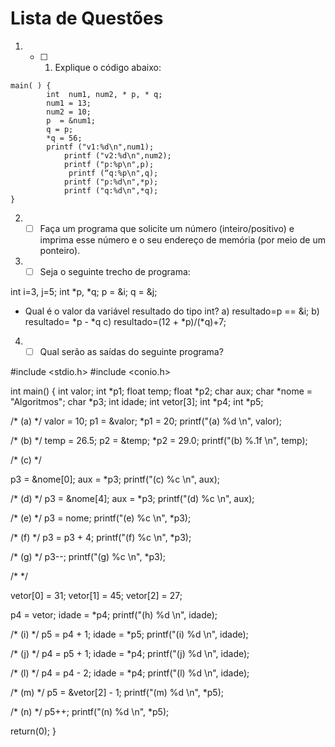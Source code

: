 # Lista de Questões 
1. - [ ] 1.	Explique o código abaixo:
```
main( ) { 
		int  num1, num2, * p, * q;
		num1 = 13;
		num2 = 10;
		p  = &num1;
		q = p;          
		*q = 56;    
		printf ("v1:%d\n",num1);
      		printf ("v2:%d\n",num2);
      		printf ("p:%p\n",p);
    		 printf (“q:%p\n",q);
     	 	printf ("p:%d\n",*p);
      	 	printf ("q:%d\n",*q);	
}
```
2. - [ ] Faça um programa que solicite um número (inteiro/positivo) e imprima esse número e o seu endereço de memória (por meio de um ponteiro).

3. - [ ] Seja o seguinte trecho de programa:

int i=3, j=5;
int *p, *q;
p = &i;
q = &j;

* Qual é o valor da variável  resultado do tipo int?
a) resultado=p == &i;
b) resultado= *p - *q
c) resultado=(12 + *p)/(*q)+7;

4. - [ ] Qual serão as saídas do seguinte programa?
 
#include <stdio.h>
#include <conio.h>
 
int main() {
  int    valor;
  int   *p1;
  float  temp;
  float *p2;
  char   aux;
  char  *nome = "Algoritmos";
  char  *p3;
  int    idade;
  int    vetor[3];
  int   *p4;
  int   *p5;
 
  /* (a) */
  valor = 10;
  p1 = &valor;
  *p1 = 20;
  printf("(a) %d \n", valor);
 
  /* (b) */
  temp = 26.5;
  p2 = &temp;
  *p2 = 29.0;
  printf("(b) %.1f \n", temp);
 
  /* (c) */

  p3 = &nome[0];
  aux = *p3;
  printf("(c) %c \n", aux);
 
  /* (d) */
  p3 = &nome[4];
  aux = *p3;
  printf("(d) %c \n", aux);
 
  /* (e) */
  p3 = nome;
  printf("(e) %c \n", *p3);
 
  /* (f) */
  p3 = p3 + 4;
  printf("(f) %c \n", *p3);
 
  /* (g) */
  p3--;
  printf("(g) %c \n", *p3);

/* <h> */
  
vetor[0] = 31;
  vetor[1] = 45;
  vetor[2] = 27;
  
   p4 = vetor;
  idade = *p4;
  printf("(h) %d \n", idade);
 
  /* (i) */
  p5 = p4 + 1;
  idade = *p5;
  printf("(i) %d \n", idade);
 
  /* (j) */
  p4 = p5 + 1;
  idade = *p4;
  printf("(j) %d \n", idade);
 
  /* (l) */
  p4 = p4 - 2;
  idade = *p4;
  printf("(l) %d \n", idade);
 
  /* (m) */
  p5 = &vetor[2] - 1;
  printf("(m) %d \n", *p5);
 
  /* (n) */
  p5++;
  printf("(n) %d \n", *p5);
 
  return(0);
}



